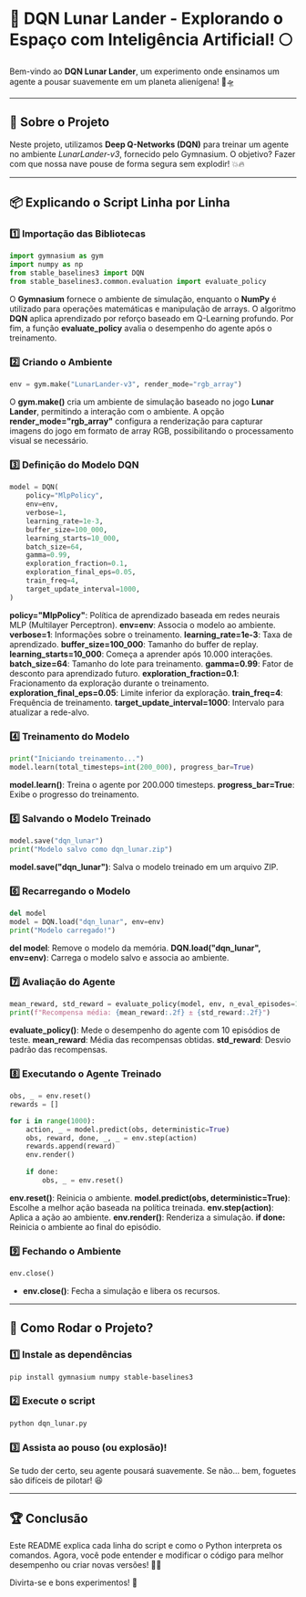 # 🚀 DQN Lunar Lander - Explorando o Espaço com Inteligência Artificial! 🌕

Bem-vindo ao **DQN Lunar Lander**, um experimento onde ensinamos um agente a pousar suavemente em um planeta alienígena! 🌌🛸

---

## 🤖 Sobre o Projeto

Neste projeto, utilizamos **Deep Q-Networks (DQN)** para treinar um agente no ambiente *LunarLander-v3*, fornecido pelo Gymnasium. O objetivo? Fazer com que nossa nave pouse de forma segura sem explodir! 💥🔥

---

## 📦 Explicando o Script Linha por Linha

### 1️⃣ Importação das Bibliotecas
```python
import gymnasium as gym
import numpy as np
from stable_baselines3 import DQN
from stable_baselines3.common.evaluation import evaluate_policy
```
O **Gymnasium** fornece o ambiente de simulação, enquanto o **NumPy** é utilizado para operações matemáticas e manipulação de arrays. O algoritmo **DQN** aplica aprendizado por reforço baseado em Q-Learning profundo. Por fim, a função **evaluate_policy** avalia o desempenho do agente após o treinamento.

### 2️⃣ Criando o Ambiente
```python
env = gym.make("LunarLander-v3", render_mode="rgb_array")
```
O **gym.make()** cria um ambiente de simulação baseado no jogo **Lunar Lander**, permitindo a interação com o ambiente. A opção **render_mode="rgb_array"** configura a renderização para capturar imagens do jogo em formato de array RGB, possibilitando o processamento visual se necessário.

### 3️⃣ Definição do Modelo DQN
```python
model = DQN(
    policy="MlpPolicy",
    env=env,
    verbose=1,
    learning_rate=1e-3,
    buffer_size=100_000,
    learning_starts=10_000,
    batch_size=64,
    gamma=0.99,
    exploration_fraction=0.1,
    exploration_final_eps=0.05,
    train_freq=4,
    target_update_interval=1000,
)
```
 **policy="MlpPolicy"**: Política de aprendizado baseada em redes neurais MLP (Multilayer Perceptron).
**env=env**: Associa o modelo ao ambiente.
**verbose=1**: Informações sobre o treinamento.
**learning_rate=1e-3**: Taxa de aprendizado.
**buffer_size=100_000**: Tamanho do buffer de replay.
**learning_starts=10_000**: Começa a aprender após 10.000 interações.
**batch_size=64**: Tamanho do lote para treinamento.
**gamma=0.99**: Fator de desconto para aprendizado futuro.
**exploration_fraction=0.1**: Fracionamento da exploração durante o treinamento.
**exploration_final_eps=0.05**: Limite inferior da exploração.
**train_freq=4**: Frequência de treinamento.
**target_update_interval=1000**: Intervalo para atualizar a rede-alvo.

### 4️⃣ Treinamento do Modelo
```python
print("Iniciando treinamento...")
model.learn(total_timesteps=int(200_000), progress_bar=True)
```
**model.learn()**: Treina o agente por 200.000 timesteps.
**progress_bar=True**: Exibe o progresso do treinamento.

### 5️⃣ Salvando o Modelo Treinado
```python
model.save("dqn_lunar")
print("Modelo salvo como dqn_lunar.zip")
```
**model.save("dqn_lunar")**: Salva o modelo treinado em um arquivo ZIP.

### 6️⃣ Recarregando o Modelo
```python
del model
model = DQN.load("dqn_lunar", env=env)
print("Modelo carregado!")
```
**del model**: Remove o modelo da memória.
**DQN.load("dqn_lunar", env=env)**: Carrega o modelo salvo e associa ao ambiente.

### 7️⃣ Avaliação do Agente
```python
mean_reward, std_reward = evaluate_policy(model, env, n_eval_episodes=10)
print(f"Recompensa média: {mean_reward:.2f} ± {std_reward:.2f}")
```
**evaluate_policy()**: Mede o desempenho do agente com 10 episódios de teste.
 **mean_reward**: Média das recompensas obtidas.
**std_reward**: Desvio padrão das recompensas.

### 8️⃣ Executando o Agente Treinado
```python
obs, _ = env.reset()
rewards = []

for i in range(1000):
    action, _ = model.predict(obs, deterministic=True)
    obs, reward, done, _, _ = env.step(action)
    rewards.append(reward)
    env.render()
    
    if done:
        obs, _ = env.reset()
```
**env.reset()**: Reinicia o ambiente.
**model.predict(obs, deterministic=True)**: Escolhe a melhor ação baseada na política treinada.
**env.step(action)**: Aplica a ação ao ambiente.
**env.render()**: Renderiza a simulação.
**if done:** Reinicia o ambiente ao final do episódio.

### 9️⃣ Fechando o Ambiente
```python
env.close()
```
- **env.close()**: Fecha a simulação e libera os recursos.

---

## 🚀 Como Rodar o Projeto?

### 1️⃣ Instale as dependências
```bash
pip install gymnasium numpy stable-baselines3
```

### 2️⃣ Execute o script
```bash
python dqn_lunar.py
```

### 3️⃣ Assista ao pouso (ou explosão)!
Se tudo der certo, seu agente pousará suavemente. Se não... bem, foguetes são difíceis de pilotar! 😆

---

## 🏆 Conclusão
Este README explica cada linha do script e como o Python interpreta os comandos. Agora, você pode entender e modificar o código para melhor desempenho ou criar novas versões! 🚀😃

Divirta-se e bons experimentos! 🧪

